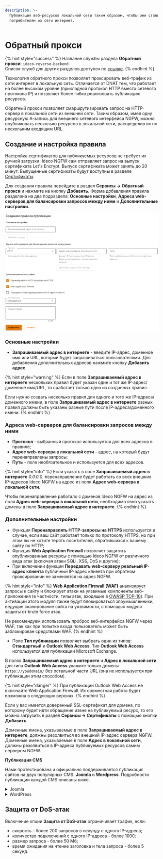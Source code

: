 ```yaml
---
description: >-
  Публикация веб-ресурсов локальной сети таким образом, чтобы они стали доступны
  потребителям из сети интернет.
---
```


# Обратный прокси

{% hint style="success" %}
Название службы раздела **Обратный прокси**: `ideco-reverse-backend`. \
Список служб для других разделов доступен по [ссылке](/settings/server-management/terminal/README.md).
{% endhint %}

Технология обратного прокси позволяет проксировать веб-трафик из сети интернет в локальную сеть. Отличается от DNAT тем, что работает на более высоком уровне (прикладной протокол HTTP вместо сетевого протокола IP) и позволяет более гибко реализовать публикацию ресурсов. 

Обратный прокси позволяет смаршрутизировать запрос на HTTP-сервер в локальной сети из внешней сети. Таким образом, имея одну ресурсную A-запись для внешнего сетевого интерфейса NGFW, можно опубликовать несколько ресурсов в локальной сети, распределив их по нескольким входящим URL. 

## Создание и настройка правила

Настройка сертификатов для публикуемых ресурсов не требует их ручной загрузки. Ideco NGFW сам отправляет запрос на выпуск сертификата Let's Encrypt. Выпуск сертификата может занять до 20 минут. Выпущенные сертификаты будут доступны в разделе [Сертификаты](certificates/).

Для создания правила перейдите в раздел **Сервисы -> Обратный прокси** и нажмите на кнопку **Добавить**. Форма добавления правила разделена на два подраздела: **Основные настройки**, **Адреса web-серверов для балансировки запросов между ними** и **Дополнительные настройки**.

![](/.gitbook/assets/reverse-proxy10.png)

### Основные настройки

* **Запрашиваемый адрес в интернете** - введите IP-адрес, доменное имя или URL, который будет запрашиваться пользователями. Для добавления дополнительных адресов нажмите кнопку **Добавить адрес**.

{% hint style="warning" %}
Если в поле **Запрашиваемый адрес в интернете** нескольких правил будет указан один и тот же IP-адрес/доменное имя/URL, то сработает только одно из созданных правил. 

Если нужно создать несколько правил для одного и того же IP-адреса/доменного имени, в поле **Запрашиваемый адрес в интернете** разных правил должны быть указаны разные пути после IP-адреса/доменного имени.
{% endhint %} 

### Адреса web-серверов для балансировки запросов между ними

* **Протокол** - выбранный протокол используется для всех адресов в правиле;
* **Адрес web-сервера в локальной сети** - адрес, на который будут перенаправлены запросы;
* **Путь** - поле необязательное и используется для всех адресов.

{% hint style="info" %}
Если указать в поле **Запрашиваемый адрес в интернете** *0.0.0.0*, перенаправление будет работать со всех внешних IP-адресов Ideco NGFW на адрес из поля **Адрес web-сервера в локальной сети**.

Чтобы перенаправление работало с доменов Ideco NGFW на адрес из поля **Адрес web-сервера в локальной сети**, необходимо явно указать домены в поле **Запрашиваемый адрес в интернете**.
{% endhint %} 

### Дополнительные настройки

* Функция **Перенаправлять HTTP-запросы на HTTPS** используется в случае, если ваш сайт работает только по протоколу HTTPS, но при этом вы не хотите терять посетителей, обратившихся к вашему сайту по HTTP;
* Функция **Web Application Firewall** позволяет защитить опубликованные ресурсы с помощью Ideco NGFW от различного вида атак (включая атаки SQLi, XSS, DoS и другие);
* При включении функции **Передавать web-серверу реальный IP-адрес клиента** публичный IP-адрес клиента при обратном проксировании не заменяется на адрес NGFW.
  
{% hint style="info" %}
**Web Application Firewall (WAF)** анализирует запросы к сайту и блокирует атаки на уязвимые компоненты веб-приложения (в частности, типы атак, входящие в [OWASP TOP-10](https://owasp.org/www-project-top-ten/)). При активации этого модуля также будут блокироваться злоумышленники, ведущие сканирование сайта на уязвимости, с помощью модуля защиты от brute force атак.

Не рекомендуем использовать проброс веб-интерфейса NGFW через WAF, так как при попытке входа пользователь может быть заблокирован средствами WAF.
{% endhint %} 

* Поле **Тип публикации** позволяет выбрать один из типов: **Стандартный** и **Outlook Web Access**. Тип **Outlook Web Access** используется для публикации Microsoft Exchange.

В полях **Запрашиваемый адрес в интернете** и **Адрес в локальной сети** для типа **Outlook Web Access** укажите только домены `https://youdomain/` без остальной части URL (она не используется при публикации этим способом).

{% hint style="danger" %}
При публикации Outlook Web Access не включайте Web Application Firewall. Их совместная работа будет возможна в следующих версиях.
{% endhint %}

Если у вас имеется доверенный SSL-сертификат для домена, по которому будет идти обращение извне на публикуемый ресурс, то его можно загрузить в раздел **Сервисы -> Сертификаты** с помощью кнопки **Добавить**.

Доменные имена, указываемые в поле **Запрашиваемый адрес в интернете**, должны резолвиться во внешний IP-адрес сервера NGFW. Доменные имена, указываемые в поле **Адрес в локальной сети**, должны резолвиться в IP-адреса публикуемых ресурсов самим сервером NGFW.

**Публикация CMS**

Нами протестирована и официально поддерживается публикация сайтов на двух популярных CMS: **Joomla** и **Wordpress**. Подробности публикации каждой CMS описаны ниже.

<details>

<summary>Joomla</summary>

Joomla в текущей реализации публикуется, если настроить перенаправление с внешнего домена на локальный домен без префикса:

* Ассоциировать с внешним адресом NGFW дополнительное доменное имя специально для публикации Joomla: `joomla.mydomain.ru`;
* Настроить правило публикации `joomla.mydomain.ru` -> `joomla.local:port` (порт не обязателен).

</details>

<details>

<summary>WordPress</summary>

WordPress в текущей реализации публикуется только в конфигурации, когда в WordPress и в обратном прокси настроен один и тот же домен:

* Для домена компании добавить A-запись `wordpress.mydomain.ru`, указывающую на внешний IP-адрес NGFW;
* На локальном сервере, в админ-панели WordPress должен быть настроен домен `wordpress.mydomain.ru` на стандартном порту HTTP;
* Добавить в обратный прокси правило публикации `wordpress.mydomain.ru` -> `wordpress.mydomain.ru`.

</details>

## Защита от DoS-атак

Включение опции **Защита от DoS-атак** ограничивает трафик, если:
* скорость - более 200 запросов в секунду с одного IP-адреса;
* количество подключений с одного IP-адреса - более 1000;
* размер запроса - более 50 Мб;
* время ожидания на чтение заголовка и тела запроса - более 5 секунд.
